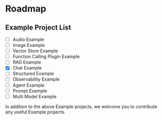 # Roadmap

## Example Project List

- [ ] Audio Example
- [ ] Image Example
- [ ] Vector Store Example
- [ ] Function Calling Plugin Example
- [ ] RAG Example
- [X] Chat Example
- [ ] Structured Example
- [ ] Observability Example
- [ ] Agent Example
- [ ] Prompt Example
- [ ] Multi Model Example

In addition to the above Example projects, we welcome you to contribute any useful Example projects. 